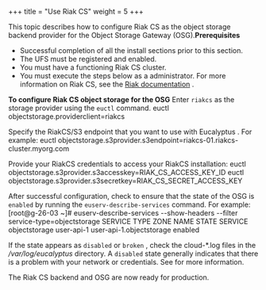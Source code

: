 +++
title = "Use Riak CS"
weight = 5
+++

This topic describes how to configure Riak CS as the object storage backend provider for the Object Storage Gateway (OSG).**Prerequisites** 

* Successful completion of all the install sections prior to this section. 
* The UFS must be registered and enabled. 
* You must have a functioning Riak CS cluster. 
* You must execute the steps below as a administrator. 
For more information on Riak CS, see the [Riak documentation](https://github.com/basho/basho_docs/tree/master/content/riak) . 

**To configure Riak CS object storage for the OSG** Enter `riakcs` as the storage provider using the `euctl` command. 
    euctl objectstorage.providerclient=riakcs

Specify the RiakCS/S3 endpoint that you want to use with Eucalyptus . For example: 
    euctl objectstorage.s3provider.s3endpoint=riakcs-01.riakcs-cluster.myorg.com

Provide your RiakCS credentials to access your RiakCS installation: 
    euctl objectstorage.s3provider.s3accesskey=RIAK_CS_ACCESS_KEY_ID
    euctl objectstorage.s3provider.s3secretkey=RIAK_CS_SECRET_ACCESS_KEY

After successful configuration, check to ensure that the state of the OSG is `enabled` by running the `euserv-describe-services` command. For example: 
    [root@g-26-03 ~]# euserv-describe-services --show-headers --filter service-type=objectstorage
    SERVICE  TYPE              	ZONE    	NAME                   	  STATE	
    SERVICE  objectstorage      user-api-1  user-api-1.objectstorage  enabled 

If the state appears as `disabled` or `broken` , check the cloud-*.log files in the */var/log/eucalyptus* directory. A `disabled` state generally indicates that there is a problem with your network or credentials. See [](../troubleshooting-guide/ts_logs.dita#ts_logs) for more information. 

The Riak CS backend and OSG are now ready for production. 

